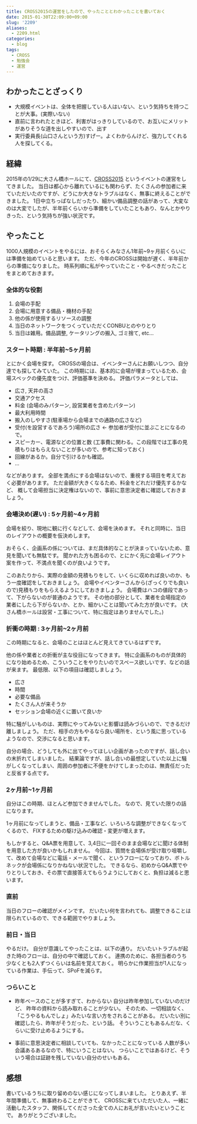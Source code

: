 ```yaml
---
title: CROSS2015の運営をしたので、やったこととわかったことを書いておく
date: 2015-01-30T22:09:00+09:00
slug: '2209'
aliases:
  - 2209.html
categories:
  - blog
tags:
  - CROSS
  - 勉強会
  - 運営
---
```



## わかったことざっくり
- 大規模イベントは、全体を把握している人はいない、という気持ちを持つことが大事。(実際いない)
- 直前に言われたときほど、利害がはっきりしているので、お互いにメリットがありそうな道を出しやすいので、出す
- 実行委員長(山口さんという方)すげー。よくわからんけど、強力してくれる人を探してくる。

## 経緯
2015年の1/29に大さん橋ホールにて、[CROSS2015](http://2015.cross-party.com/) というイベントの運営をしてきました。
当日は都心から離れているにも関わらず、たくさんの参加者に来ていただいたのですが、どうにか大きなトラブルはなく、無事に終えることができました。
1日中立ちっぱなしだったり、細かい備品調整の話があって、大変なのは大変でしたが、半年前くらいから準備をしていたこともあり、なんとかやりきった、という気持ちが強い状況です。

## やったこと
1000人規模のイベントをやるには、おそらくみなさん1年前~9ヶ月前くらいには準備を始めていると思います。
ただ、今年のCROSSは開始が遅く、半年前からの準備になりました。
時系列順に私がやっていたこと・やるべきだったことをまとめておきます。

### 全体的な役割
1. 会場の手配
2. 会場に用意する備品・機材の手配
3. 他の係が使用するリソースの調整
4. 当日のネットワークをつくっていただくCONBUとのやりとり
5. 当日は雑用。備品調整, ケータリングの搬入, ゴミ捨て, etc...

### スタート時期 : 半年前~5ヶ月前
とにかく会場を探す。
CROSSの場合は、イベンターさんにお願いしつつ、自分達でも探してみていた。
この時期には、基本的に会場が埋まっているため、会場スペックの優先度をつけ、評価基準を決める。
評価パラメータとしては、 

  - 広さ, 天井の高さ
  - 交通アクセス
  - 料金 (会場のみパターン, 設営業者を含めたパターン)
  - 最大利用時間
  - 搬入のしやすさ(駐車場から会場までの通路の広さなど)
  - 受付(を設営するであろう)場所の広さ ← 参加者が受付に並ぶことになるので。
  - スピーカー、電源などの位置と数 (工事費に関わる。この段階では工事の見積もりはもらえないことが多いので、参考に知っておく)
  - 回線があるか。自分で引けるかも確認。
  - ...

などがあります。
全部を満点にする会場はないので、重視する項目を考えておく必要があります。
ただ金額が大きくなるため、料金をどれだけ優先するかなど、
概して会場担当に決定権はないので、事前に意思決定者に確認しておきましょう。

### 会場決め(遅い) : 5ヶ月前~4ヶ月前
会場を絞り、現地に観に行くなどして、会場を決めます。
それと同時に、当日のレイアウトの概要を仮決めします。

おそらく、企画系の係については、まだ具体的なことが決まっていないため、意見を聞いても無駄です。
聞かれた方も困るので、とにかく先に会場レイアウト案を作って、不満点を聞くのが良いようです。

このあたりから、実際の金額の見積もりをして、いくらに収めれば良いのか、もう一度確認をしておきましょう。
会場やイベンターさんから(ざっくりでも良いので)見積もりをもらえるようにしておきましょう。
会場費はハコの値段であって、下がらないのが普通のようです。
その他の部分として、業者を会場指定の業者にしたら下がらないか、とか、細かいことは聞いてみた方が良いです。
(大さん橋ホールは設営・工事について、特に指定はありませんでした。)

### 折衝の時期 : 3ヶ月前~2ヶ月前
この時期になると、会場のことはほとんど見えてきているはずです。

他の係や業者との折衝が主な役目になってきます。
特に企画系のものが具体的になり始めるため、こういうことをやりたいのでスペース欲しいです、などの話が来ます。
最低限、以下の項目は確認しましょう。

- 広さ
- 時間
- 必要な備品
- たくさん人が来そうか
- セッション会場の近くに置いて良いか

特に騒がしいものは、実際にやってみないと影響は読みづらいので、できるだけ離しましょう。
ただ、相手の方もやるなら良い場所を、という風に思っているようなので、交渉になると思います。

自分の場合、どうしても外に出てやってほしい企画があったのですが、話し合いの末折れてしまいました。
結果論ですが、話し合いの最想定していた以上に騒がしくなってしまい、周囲の参加者に不便をかけてしまったのは、無責任だったと反省する点です。

### 2ヶ月前~1ヶ月前
自分はこの時期、ほとんど参加できませんでした。
なので、見ていた限りの話になります。

1ヶ月前になってしまうと、備品・工事など、いろいろな調整ができなくなってくるので、
FIXするための駆け込みの確認・変更が増えます。

もしかすると、Q&A票を用意して、3,4日に一回そのまま会場などに聞ける体制を用意した方が良いかもしれません。
今回は、質問を会場係が受け取り咀嚼して、改めて会場などに電話・メールで聞く、というフローになっており、ボトルネックが会場係になりかねない状況でした。
できるなら、初めからQ&A票でやりとりしておき、その票で直接答えてもらうようにしておくと、負担は減ると思います。

### 直前
当日のフローの確認がメインです。
だいたい何を言われても、調整できることは限られているので、できる範囲でやりましょう。

### 前日・当日
やるだけ。
自分が意識してやったことは、以下の通り。
だいたいトラブルが起きた時のフローは、自分の中で確認しておく。
連携のために、各担当者のうち少なくとも2人ずつくらいは名前を覚えておく。
明らかに作業担当が1人になっている作業は、手伝って、SPoFを減らす。


### つらいこと
- 昨年ベースのことが多すぎて、わからない
  自分は昨年参加していないのだけど、  昨年の資料から読み取れることが少ない。
  そのため、一切相談なく、「こうやるもんでしょ」みたいな言い方をされることがある。
  だいたい別に確認したら、昨年がそうだった、という話。
  そういうこともあるんだな、くらいに受け止めるようにする。

- 事前に意思決定者に相談していても、なかったことになっている
  人数が多い会議あるあるなので、特にいうことはない。
  つらいことではあるけど、そういう場合は証跡を残していない自分のせいもある。

## 感想

書いているうちに取り留めのない感じになってしまいました。
とりあえず、半年間準備して、無事終わることができて、
CROSSに来ていただいた人、一緒に活動したスタッフ、関係してくださった全ての人にお礼が言いたいということで。
ありがとうございました。


